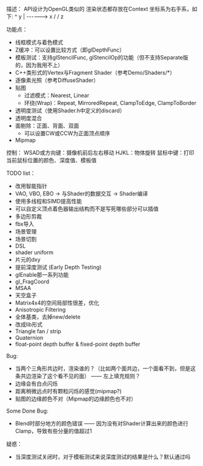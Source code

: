 描述：
API设计为OpenGL类似的
渲染状态都存放在Context
坐标系为右手系，如下: 
		^ y
		 |
		 ------> x
	   /
	 /
	z


功能点：
* 线框模式与着色模式
* Z缓冲：可以设置比较方式（即glDepthFunc）
* 模板测试：支持glStencilFunc, glStencilOp的功能（但不支持Separate版的，因为我用不上）
* C++类形式的Vertex与Fragment Shader（参考Demo/Shaders/*）
* 逐像素光照（参考DiffuseShader）
* 贴图
  * 过滤模式：Nearest, Linear
  * 环绕(Wrap)：Repeat, MirroredRepeat, ClampToEdge, ClampToBorder
* 透明度测试（使用Shader.h中定义的discard）
* 透明度混合
* 面剔除：正面、背面、双面
  * 可以设置CW或CCW为正面顶点顺序
* Mipmap

控制：
WSAD或方向键：摄像机前后左右移动
HJKL：物体旋转
鼠标中键：打印当前鼠标位置的颜色、深度值、模板值

TODO list：
* 改用智能指针
* VAO, VBO, EBO -> 与Shader的数据交互 -> Shader编译
* 使用多线程和SIMD提高性能
* 可以自定义顶点着色器输出结构而不是写死哪些部分可以插值
* 多边形剪裁
* fbx导入
* 场景管理
* 场景切割
* DSL
* shader uniform
* 片元的dxy
* 提前深度测试 (Early Depth Testing)
* glEnable那一系列功能
* gl_FragCoord
* MSAA
* 天空盒子
* Matrix4x4的空间局部性很差，优化
* Anisotropic Filtering
* 全体基类，去掉new/delete
* 改成lib形式
* Triangle fan / strip
* Quaternion
* float-point depth buffer & fixed-point depth buffer

Bug:
* 当两个三角形共边时，渲染谁的？（比如两个面共边，一个面看不到，但是这条共边渲染了这个看不见的面） —— 左上填充规则？
* 边缘会有白点闪烁
* 距离稍微远点时有颗粒闪烁的感觉(mipmap?)
* 贴图的边缘颜色不对（Mipmap的边缘颜色也不对）

Some Done Bug:
* Blend时部分地方的颜色错误 —— 因为没有对Shader计算出来的颜色进行Clamp，导致有些分量的值超过1

疑惑：
* 当深度测试关闭时，对于模板测试来说深度测试的结果是什么？默认通过吗